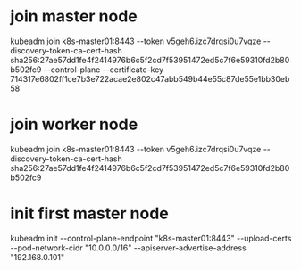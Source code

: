 


# join master node
kubeadm join k8s-master01:8443 --token v5geh6.izc7drqsi0u7vqze     --discovery-token-ca-cert-hash sha256:27ae57dd1fe4f2414976b6c5f2cd7f53951472ed5c7f6e59310fd2b80b502fc9     --control-plane --certificate-key 714317e6802ff1ce7b3e722acae2e802c47abb549b44e55c87de55e1bb30eb58

# join worker node
kubeadm join k8s-master01:8443 --token v5geh6.izc7drqsi0u7vqze     --discovery-token-ca-cert-hash sha256:27ae57dd1fe4f2414976b6c5f2cd7f53951472ed5c7f6e59310fd2b80b502fc9

# init first master node
kubeadm init --control-plane-endpoint "k8s-master01:8443" --upload-certs --pod-network-cidr "10.0.0.0/16" --apiserver-advertise-address "192.168.0.101"














